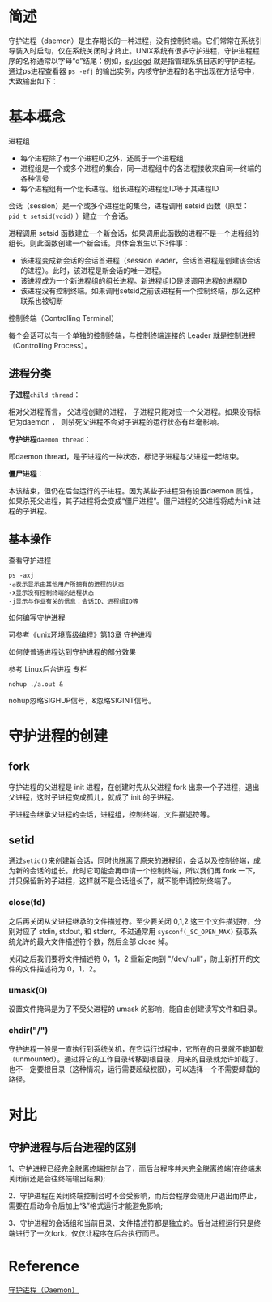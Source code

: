 # 简述

守护进程（daemon）是生存期长的一种进程，没有控制终端。它们常常在系统引导装入时启动，仅在系统关闭时才终止。UNIX系统有很多守护进程，守护进程程序的名称通常以字母“d”结尾：例如，[syslogd](https://zh.wikipedia.org/wiki/Syslog) 就是指管理系统日志的守护进程。通过ps进程查看器 `ps -efj` 的输出实例，内核守护进程的名字出现在方括号中，大致输出如下：


# 基本概念

进程组

* 每个进程除了有一个进程ID之外，还属于一个进程组
* 进程组是一个或多个进程的集合，同一进程组中的各进程接收来自同一终端的各种信号
* 每个进程组有一个组长进程。组长进程的进程组ID等于其进程ID

会话（session）是一个或多个进程组的集合，进程调用 setsid 函数（原型：`pid_t setsid(void)` ）建立一个会话。 

进程调用 setsid 函数建立一个新会话，如果调用此函数的进程不是一个进程组的组长，则此函数创建一个新会话。具体会发生以下3件事：

* 该进程变成新会话的会话首进程（session leader，会话首进程是创建该会话的进程）。此时，该进程是新会话的唯一进程。
* 该进程成为一个新进程组的组长进程。新进程组ID是该调用进程的进程ID
* 该进程没有控制终端。如果调用setsid之前该进程有一个控制终端，那么这种联系也被切断

控制终端（Controlling Terminal）

每个会话可以有一个单独的控制终端，与控制终端连接的 Leader 就是控制进程（Controlling Process）。

## 进程分类

**子进程**`child thread`：

相对父进程而言， 父进程创建的进程， 子进程只能对应一个父进程。如果没有标记为daemon ， 则杀死父进程不会对子进程的运行状态有丝毫影响。

**守护进程**`daemon thread`：

即daemon thread，是子进程的一种状态，标记子进程与父进程一起结束。

**僵尸进程**：

本该结束，但仍在后台运行的子进程。因为某些子进程没有设置daemon 属性，如果杀死父进程，其子进程将会变成“僵尸进程”。僵尸进程的父进程将成为init 进程的子进程。


## 基本操作

查看守护进程

```plain
ps -axj
-a表示显示由其他用户所拥有的进程的状态
-x显示没有控制终端的进程状态
-j显示与作业有关的信息：会话ID、进程组ID等 
```

如何编写守护进程

可参考《unix环境高级编程》第13章 守护进程

 

如何使普通进程达到守护进程的部分效果

参考 Linux后台进程 专栏

```plain
nohup ./a.out &
```
nohup忽略SIGHUP信号，&忽略SIGINT信号。
# 守护进程的创建

## fork

守护进程的父进程是 init 进程，在创建时先从父进程 fork 出来一个子进程，退出父进程，这时子进程变成孤儿，就成了 init 的子进程。

子进程会继承父进程的会话，进程组，控制终端，文件描述符等。

## setid

通过`setid()`来创建新会话，同时也脱离了原来的进程组，会话以及控制终端，成为新的会话的组长。此时它可能会再申请一个控制终端，所以我们再 fork 一下，并只保留新的子进程，这样就不是会话组长了，就不能申请控制终端了。 

### close(fd)

之后再关闭从父进程继承的文件描述符。至少要关闭 0,1,2 这三个文件描述符，分别对应了 stdin, stdout, 和 stderr。不过通常用 `sysconf(_SC_OPEN_MAX)` 获取系统允许的最大文件描述符个数，然后全部 close 掉。

 关闭之后我们要将文件描述符 0，1，2 重新定向到 "/dev/null"，防止新打开的文件的文件描述符为 0，1，2。

### umask(0)

设置文件掩码是为了不受父进程的 umask 的影响，能自由创建读写文件和目录。

### chdir("/")

守护进程一般是一直执行到系统关机，在它运行过程中，它所在的目录就不能卸载（unmounted）。通过将它的工作目录转移到根目录，用来的目录就允许卸载了。也不一定要根目录（这种情况，运行需要超级权限），可以选择一个不需要卸载的路径。 

# 对比

## 守护进程与后台进程的区别

1、守护进程已经完全脱离终端控制台了，而后台程序并未完全脱离终端(在终端未关闭前还是会往终端输出结果);

2、守护进程在关闭终端控制台时不会受影响，而后台程序会随用户退出而停止，需要在启动命令后加上“&”格式运行才能避免影响;

3、守护进程的会话组和当前目录、文件描述符都是独立的。后台进程运行只是终端进行了一次fork，仅仅让程序在后台执行而已。


# Reference

[守护进程（Daemon）](https://cloud.tencent.com/developer/article/1635805)

 

